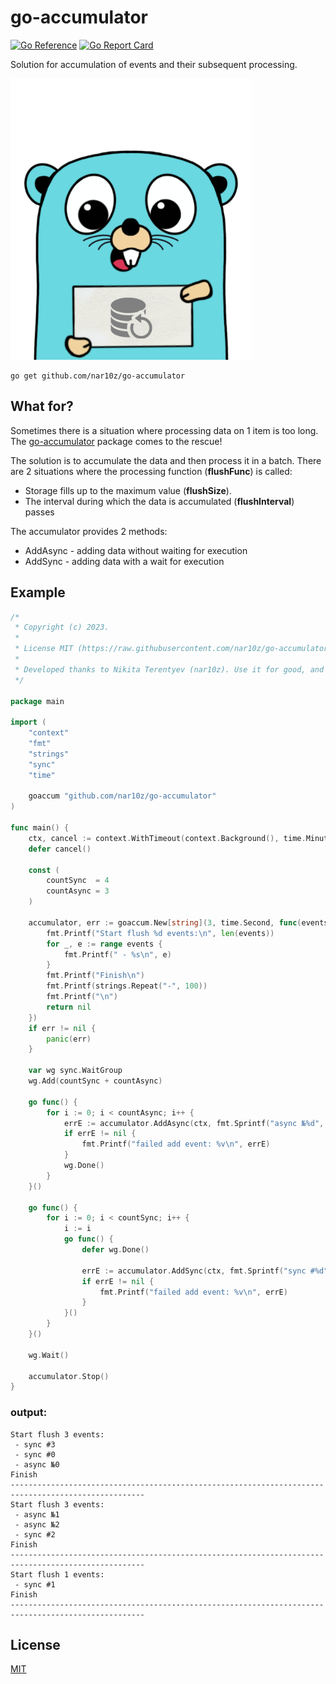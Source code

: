 # go-accumulator

[![Go Reference](https://pkg.go.dev/badge/github.com/nar10z/go-accumulator.svg)](https://pkg.go.dev/github.com/nar10z/go-accumulator)
[![Go Report Card](https://goreportcard.com/badge/github.com/nar10z/go-accumulator)](https://goreportcard.com/report/github.com/nar10z/go-accumulator)

Solution for accumulation of events and their subsequent processing.

<img alt="Logo" height="450" src="./image.png" title="Logo"/>

```
go get github.com/nar10z/go-accumulator
```

## What for?

Sometimes there is a situation where processing data on 1 item is too long.
The [go-accumulator](https://github.com/nar10z/go-accumulator) package comes to the rescue!

The solution is to accumulate the data and then process it in a batch. There are 2 situations where the processing
function (**flushFunc**) is called:

- Storage fills up to the maximum value (**flushSize**).
- The interval during which the data is accumulated (**flushInterval**) passes

The accumulator provides 2 methods:

- AddAsync - adding data without waiting for execution
- AddSync - adding data with a wait for execution

## Example

```go
/*
 * Copyright (c) 2023.
 *
 * License MIT (https://raw.githubusercontent.com/nar10z/go-accumulator/main/LICENSE)
 *
 * Developed thanks to Nikita Terentyev (nar10z). Use it for good, and let your code work without problems!
 */

package main

import (
	"context"
	"fmt"
	"strings"
	"sync"
	"time"

	goaccum "github.com/nar10z/go-accumulator"
)

func main() {
	ctx, cancel := context.WithTimeout(context.Background(), time.Minute)
	defer cancel()

	const (
		countSync  = 4
		countAsync = 3
	)

	accumulator, err := goaccum.New[string](3, time.Second, func(events []string) error {
		fmt.Printf("Start flush %d events:\n", len(events))
		for _, e := range events {
			fmt.Printf(" - %s\n", e)
		}
		fmt.Printf("Finish\n")
		fmt.Printf(strings.Repeat("-", 100))
		fmt.Printf("\n")
		return nil
	})
	if err != nil {
		panic(err)
	}

	var wg sync.WaitGroup
	wg.Add(countSync + countAsync)

	go func() {
		for i := 0; i < countAsync; i++ {
			errE := accumulator.AddAsync(ctx, fmt.Sprintf("async №%d", i))
			if errE != nil {
				fmt.Printf("failed add event: %v\n", errE)
			}
			wg.Done()
		}
	}()

	go func() {
		for i := 0; i < countSync; i++ {
			i := i
			go func() {
				defer wg.Done()

				errE := accumulator.AddSync(ctx, fmt.Sprintf("sync #%d", i))
				if errE != nil {
					fmt.Printf("failed add event: %v\n", errE)
				}
			}()
		}
	}()

	wg.Wait()

	accumulator.Stop()
}
```

### output:

```text
Start flush 3 events:
 - sync #3
 - sync #0
 - async №0
Finish
----------------------------------------------------------------------------------------------------
Start flush 3 events:
 - async №1
 - async №2
 - sync #2
Finish
----------------------------------------------------------------------------------------------------
Start flush 1 events:
 - sync #1
Finish
----------------------------------------------------------------------------------------------------
```

## License

[MIT](https://raw.githubusercontent.com/nar10z/go-accumulator/main/LICENSE)
